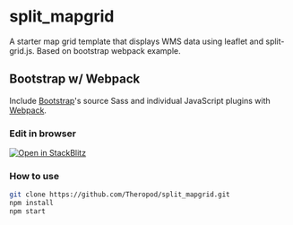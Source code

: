 # split_mapgrid
A starter map grid template that displays WMS data using leaflet and split-grid.js. Based on bootstrap webpack example.

## Bootstrap w/ Webpack

Include [Bootstrap](https://getbootstrap.com)'s source Sass and individual JavaScript plugins with [Webpack](https://webpack.js.org).

### Edit in browser

[![Open in StackBlitz](https://developer.stackblitz.com/img/open_in_stackblitz.svg)](https://stackblitz.com/github/Theropod/split_mapgrid/dist?file=index.html)

### How to use

```sh
git clone https://github.com/Theropod/split_mapgrid.git
npm install
npm start
```
